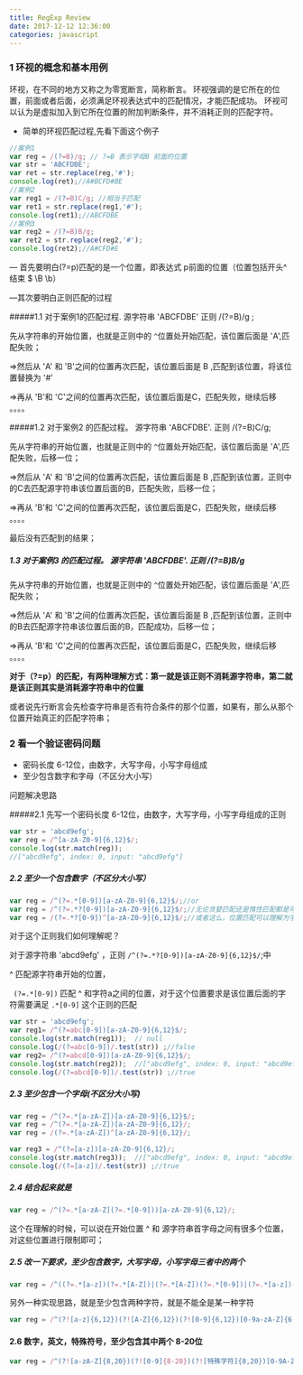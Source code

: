 ```yaml
---
title: RegExp Review
date: 2017-12-12 12:36:00
categories: javascript 
---
```


### 1 环视的概念和基本用例

环视，在不同的地方又称之为零宽断言，简称断言。 
环视强调的是它所在的位置，前面或者后面，必须满足环视表达式中的匹配情况，才能匹配成功。 
环视可以认为是虚拟加入到它所在位置的附加判断条件，并不消耗正则的匹配字符。

* 简单的环视匹配过程,先看下面这个例子

```javascript
//案例1
var reg = /(?=B)/g; // ?=B 表示字母B 前面的位置
var str = 'ABCFDBE';
var ret = str.replace(reg,'#');
console.log(ret);//A#BCFD#BE
//案例2 
var reg1 = /(?=B)C/g; //相当于匹配
var ret1 = str.replace(reg1,'#');
console.log(ret1);//ABCFDBE
//案例3
var reg2 = /(?=B)B/g;
var ret2 = str.replace(reg2,'#');
console.log(ret2);//A#CFD#E
```

— 首先要明白(?=p)匹配的是一个位置，即表达式 p前面的位置（位置包括开头^ 结束 $ \B \b）

—其次要明白正则匹配的过程

#####1.1 对于案例1的匹配过程.    源字符串 'ABCFDBE'   正则  /(?=B)/g ;

先从字符串的开始位置，也就是正则中的 `^`位置处开始匹配，该位置后面是 'A',匹配失败；

=>然后从 'A' 和 'B'之间的位置再次匹配，该位置后面是 B ,匹配到该位置，将该位置替换为 '#'

=>再从 'B'和 'C'之间的位置再次匹配，该位置后面是C，匹配失败，继续后移 。。。。

#####1.2 对于案例2 的匹配过程。  源字符串 'ABCFDBE'.  正则 /(?=B)C/g;

先从字符串的开始位置，也就是正则中的 `^`位置处开始匹配，该位置后面是 'A',匹配失败，后移一位；

=>然后从 'A' 和 'B'之间的位置再次匹配，该位置后面是 B ,匹配到该位置，正则中的C去匹配源字符串该位置后面的B，匹配失败，后移一位；

=>再从 'B'和 'C'之间的位置再次匹配，该位置后面是C，匹配失败，继续后移 。。。。

最后没有匹配到的结果；

##### 1.3 对于案例3 的匹配过程。 源字符串 'ABCFDBE'. 正则 /(?=B)B/g

先从字符串的开始位置，也就是正则中的 `^`位置处开始匹配，该位置后面是 'A',匹配失败；

=>然后从 'A' 和 'B'之间的位置再次匹配，该位置后面是 B ,匹配到该位置，正则中的B去匹配源字符串该位置后面的B，匹配成功，后移一位；

=>再从 'B'和 'C'之间的位置再次匹配，该位置后面是C，匹配失败，继续后移 。。。。

**对于（?=p）的匹配，有两种理解方式：第一就是该正则不消耗源字符串，第二就是该正则其实是消耗源字符串中的位置**

或者说先行断言会先检查字符串是否有符合条件的那个位置，如果有，那么从那个位置开始真正的匹配字符串；

### 2 看一个验证密码问题

* 密码长度 6-12位，由数字，大写字母，小写字母组成
* 至少包含数字和字母（不区分大小写）

问题解决思路

#####2.1 先写一个密码长度 6-12位，由数字，大写字母，小写字母组成的正则 

```javascript
var str = 'abcd9efg';
var reg = /^[a-zA-Z0-9]{6,12}$/;
console.log(str.match(reg));
//["abcd9efg", index: 0, input: "abcd9efg"]
```

##### 2.2 至少一个包含数字（不区分大小写）

```javascript
var reg = /^(?=.*[0-9])[a-zA-Z0-9]{6,12}$/;//or 
var reg = /^(?=.*?[0-9])[a-zA-Z0-9]{6,12}$/;//无论贪婪匹配还是惰性匹配都是可以的 *(贪婪) *?(非贪婪)
var reg = /(?=.*?[0-9])^[a-zA-Z0-9]{6,12}$/;//或者这么，位置匹配可以理解为字符串中可以有很多位置，这些位置都是空字符；
```

对于这个正则我们如何理解呢？

对于源字符串 'abcd9efg' ，正则  `/^(?=.*?[0-9])[a-zA-Z0-9]{6,12}$/`;中

 ^ 匹配源字符串开始的位置，

` (?=.*[0-9])` 匹配 ^ 和字符a之间的位置，对于这个位置要求是该位置后面的字符需要满足   `.*[0-9]` 	这个正则的匹配

```javascript
var str = 'abcd9efg';
var reg1= /^(?=abc[0-9])[a-zA-Z0-9]{6,12}$/;  
console.log(str.match(reg1));  // null
console.log(/(?=abc[0-9])/.test(str)) ;//false  
var reg2= /^(?=abcd[0-9])[a-zA-Z0-9]{6,12}$/;    
console.log(str.match(reg2));  //["abcd9efg", index: 0, input: "abcd9efg"]
console.log(/(?=abcd[0-9])/.test(str)) ;//true
```

##### 2.3 至少包含一个字母(不区分大小写)

```javascript
var reg = /^(?=.*[a-zA-Z])[a-zA-Z0-9]{6,12}$/;
var reg = /^(?=.*[a-zA-Z])[a-zA-Z0-9]{6,12}/;
var reg = /(?=.*[a-zA-Z])^[a-zA-Z0-9]{6,12}/;
```

```javascript
var reg3 = /^(?=[a-z])[a-zA-Z0-9]{6,12}/;
console.log(str.match(reg3));  //["abcd9efg", index: 0, input: "abcd9efg"]
console.log(/(?=[a-z])/.test(str)) ;//true
```

##### 2.4 结合起来就是

```javascript
var reg = /^(?=.*[a-zA-Z](?=.*[0-9]))[a-zA-Z0-9]{6,12}/;
```

这个在理解的时候，可以说在开始位置 ^ 和 源字符串首字母之间有很多个位置，对这些位置进行限制即可；

##### 2.5 改一下要求，至少包含数字，大写字母，小写字母三者中的两个

```javascript
var reg = /^((?=.*[a-z])(?=.*[A-Z])|(?=.*[A-Z])(?=.*[0-9])|(?=.*[a-z])(?=.*[0-9]))[0-9a-zA-Z]{6,12}/
```

另外一种实现思路，就是至少包含两种字符，就是不能全是某一种字符

```javascript
var reg = /^(?![a-z]{6,12})(?![A-Z]{6,12})(?![0-9]{6,12})[0-9a-zA-Z]{6,12}/
```

#### 2.6 数字，英文，特殊符号，至少包含其中两个 8-20位

```javascript
var reg = /^(?![a-zA-Z]{8,20})(?![0-9]{8-20})(?![特殊字符]{8,20})[0-9A-Za-z特殊字符]{8,20}/
```

